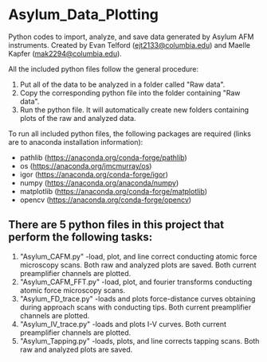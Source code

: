 # Asylum_Data_Plotting
Python codes to import, analyze, and save data generated by Asylum AFM instruments. Created by Evan Telford (ejt2133@columbia.edu) and Maelle Kapfer (mak2294@columbia.edu).

All the included python files follow the general procedure:
1) Put all of the data to be analyzed in a folder called "Raw data".
2) Copy the corresponding python file into the folder containing "Raw data".
3) Run the python file. It will automatically create new folders containing plots of the raw and analyzed data.

To run all included python files, the following packages are required (links are to anaconda installation information):
* pathlib (https://anaconda.org/conda-forge/pathlib)
* os (https://anaconda.org/jmcmurray/os)
* igor (https://anaconda.org/conda-forge/igor)
* numpy (https://anaconda.org/anaconda/numpy)
* matplotlib (https://anaconda.org/conda-forge/matplotlib)
* opencv (https://anaconda.org/conda-forge/opencv)

## There are 5 python files in this project that perform the following tasks:
1) "Asylum_CAFM.py"
        -load, plot, and line correct conducting atomic force microscopy scans. Both raw and analyzed plots are saved. Both current preamplifier channels are plotted.
3) "Asylum_CAFM_FFT.py"
        -load, plot, and fourier transforms conducting atomic force microscopy scans. 
5) "Asylum_FD_trace.py"
        -loads and plots force-distance curves obtaining during approach scans with conducting tips. Both current preamplifier channels are plotted.
7) "Asylum_IV_trace.py"
        -loads and plots I-V curves. Both current preamplifier channels are plotted.
9) "Asylum_Tapping.py"
        -loads, plots, and line corrects tapping scans. Both raw and analyzed plots are saved.
